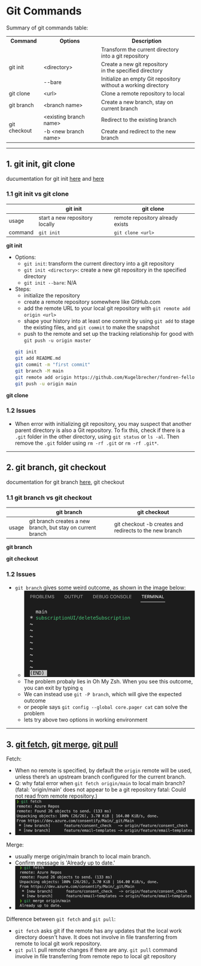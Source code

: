 # Git Commands

Summary of git commands table:

<table>
  <tr>
    <th>Command</th>
    <th>Options</th>
    <th>Description</th>
  </tr>
  <tr>
    <td rowspan="3">git init</td>
    <td></td>
    <td>Transform the current directory<br>into a git repository</td>
  </tr>
  <tr>
    <td>&lt;directory&gt;</td>
    <td>Create a new git repository<br>in the specified directory</td>
  </tr>
  <tr>
    <td>--bare</td>
    <td>Initialize an empty Git repository<br>without a working directory</td>
  </tr>
  <tr>
    <td>git clone</td>
    <td>&lt;url&gt;</td>
    <td>Clone a remote repository to local</td>
  </tr>
  <tr>
    <td>git branch</td>
    <td>&lt;branch name&gt;</td>
    <td>Create a new branch, stay on current branch</td>
  </tr>
  <tr>
    <td rowspan="2">git checkout</td>
    <td>&lt;existing branch name&gt;</td>
    <td>Redirect to the existing branch</td>
  </tr>
  <tr>
    <td>-b &lt;new branch name&gt;</td>
    <td>Create and redirect to the new branch</td>
  </tr>
</table>


----
## **1. git init, git clone**
ducumentation for git init [here](https://github.com/git-guides/git-init) and [here](https://git-scm.com/docs/git-init)

### 1.1 git init vs git clone

|       | git init | git clone |
| ----- | -------- | --------- |
| usage | start a new repository locally | remote repository already exists |
| command | `git init` | `git clone <url>` |

**git init**
- Options:
  - `git init`: transform the current directory into a git repository
  - `git init <directory>`: create a new git repository in the specified directory
  - `git init --bare`: N/A
- Steps:
  - initialize the repository
  - create a remote repository somewhere like GitHub.com
  - add the remote URL to your local git repository with `git remote add origin <url>` 
  - shape your history into at least one commit by using `git add` to stage the existing files, and `git commit` to make the snapshot
  - push to the remote and set up the tracking relationship for good with `git push -u origin master`
  ```bash
  git init
  git add README.md
  git commit -m "first commit"
  git branch -M main
  git remote add origin https://github.com/Kugelbrecher/fondren-fellow.git
  git push -u origin main
  ```

**git clone**

### 1.2 **Issues**
- When error with initializing git repository, you may suspect that another parent directory is also a Git repository. To fix this, check if there is a `.git` folder in the other directory, using `git status` or ```ls -al```. Then remove the `.git` folder using `rm -rf .git` or `rm -rf .git*`.


----
## 2. **git branch, git checkout**
documentation for git branch [here](https://git-scm.com/docs/git-branch), git checkout

### 1.1 git branch vs git checkout

|       | git branch | git checkout |
| ----- | -------- | --------- |
| usage | git branch <branch name> creates a new branch, but stay on current branch | git checkout -b <branch name> creates and redirects to the new branch |

**git branch**

**git checkout**


### 1.2 **Issues**
- `git branch` gives some weird outcome, as shown in the image below:
  - <img src="../sources/branch1.jpg" width="500">
  - The problem probaly lies in Oh My Zsh. When you see this outcome, you can exit by typing `q`
  - We can instead use `git -P branch`, which will give the expected outcome
  - or people says `git config --global core.pager cat` can solve the problem
  - lets try above two options in working environment


----
## 3. [git fetch](https://git-scm.com/docs/git-fetch), [git merge](https://git-scm.com/docs/git-merge), [git pull](https://git-scm.com/docs/git-pull)

Fetch: 
- When no remote is specified, by default the `origin` remote will be used, unless there’s an upstream branch configured for the current branch.
- Q: why fatal error when `git fetch origin/main` to local main branch? (fatal: 'origin/main' does not appear to be a git repository fatal: Could not read from remote repository.)
- <img src="../sources/fetch.jpg" width="500">

Merge: 
- usually merge origin/main branch to local main branch. 
- Confirm message is 'Already up to date.'
- <img src="../sources/merge.jpg" width="500">

Difference between `git fetch` and `git pull`:
- `git fetch` asks git if the remote has any updates that the local work directory doesn't have. It does not involve in file transferring from remote to local git work repository.
- `git pull` pull remote changes if there are any. `git pull` command involve in file transferring from remote repo to local git repository